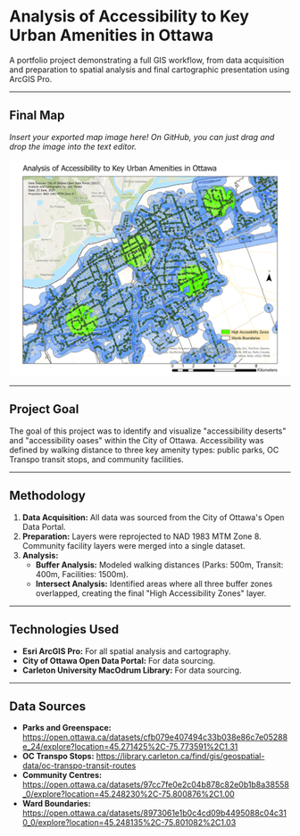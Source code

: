 # Analysis of Accessibility to Key Urban Amenities in Ottawa

A portfolio project demonstrating a full GIS workflow, from data acquisition and preparation to spatial analysis and final cartographic presentation using ArcGIS Pro.

---

## Final Map

*Insert your exported map image here! On GitHub, you can just drag and drop the image into the text editor.*

![Ottawa Accessibility Map](https://github.com/jeelsgit/Ottawa-Accessibility-Analysis/blob/main/exports/Ottawa_Accessibility_Map.jpg) 

---

## Project Goal

The goal of this project was to identify and visualize "accessibility deserts" and "accessibility oases" within the City of Ottawa. Accessibility was defined by walking distance to three key amenity types: public parks, OC Transpo transit stops, and community facilities.

---

## Methodology

1.  **Data Acquisition:** All data was sourced from the City of Ottawa's Open Data Portal.
2.  **Preparation:** Layers were reprojected to NAD 1983 MTM Zone 8. Community facility layers were merged into a single dataset.
3.  **Analysis:**
    *   **Buffer Analysis:** Modeled walking distances (Parks: 500m, Transit: 400m, Facilities: 1500m).
    *   **Intersect Analysis:** Identified areas where all three buffer zones overlapped, creating the final "High Accessibility Zones" layer.

---

## Technologies Used
*   **Esri ArcGIS Pro:** For all spatial analysis and cartography.
*   **City of Ottawa Open Data Portal:** For data sourcing.
*   **Carleton University MacOdrum Library:** For data sourcing.

---

## Data Sources

*   **Parks and Greenspace:** https://open.ottawa.ca/datasets/cfb079e407494c33b038e86c7e05288e_24/explore?location=45.271425%2C-75.773591%2C1.31
*   **OC Transpo Stops:** https://library.carleton.ca/find/gis/geospatial-data/oc-transpo-transit-routes
*   **Community Centres:** https://open.ottawa.ca/datasets/97cc7fe0e2c04b878c82e0b1b8a38558_0/explore?location=45.248230%2C-75.800876%2C1.00
*   **Ward Boundaries:** https://open.ottawa.ca/datasets/8973061e1b0c4cd09b4495088c04c310_0/explore?location=45.248135%2C-75.801082%2C1.03
